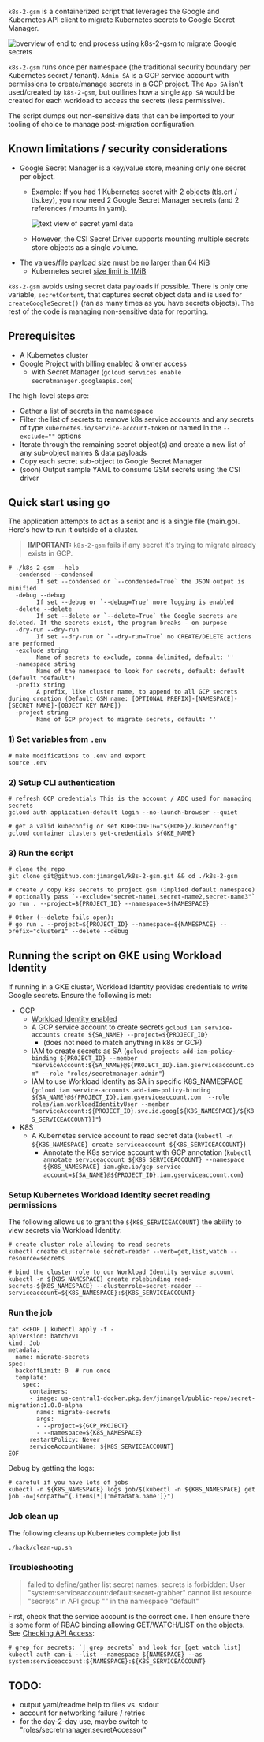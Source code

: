 `k8s-2-gsm` is a containerized script that leverages the Google and Kubernetes API client to migrate Kubernetes secrets to Google Secret Manager.

![overview of end to end process using k8s-2-gsm to migrate Google secrets](pics/diagram.png)

`k8s-2-gsm` runs once per namespace (the traditional security boundary per Kubernetes secret / tenant). `Admin SA` is a GCP service account with permissions to create/manage secrets in a GCP project. The `App SA` isn't used/created by `k8s-2-gsm`, but outlines how a single `App SA` would be created for each workload to access the secrets (less permissive).

The script dumps out non-sensitive data that can be imported to your tooling of choice to manage post-migration configuration.

## Known limitations / security considerations

- Google Secret Manager is a key/value store, meaning only one secret per object.
  - Example: If you had 1 Kubernetes secret with 2 objects (tls.crt / tls.key), you now need 2 Google Secret Manager secrets (and 2 references / mounts in yaml).

    ![text view of secret yaml data](pics/secret-2-items.png)

  - However, the CSI Secret Driver supports mounting multiple secrets store objects as a single volume.
- The values/file [payload size must be no larger than 64 KiB](https://cloud.google.com/secret-manager/quotas#content_limits)
  - Kubernetes secret [size limit is 1MiB](https://kubernetes.io/docs/concepts/configuration/secret/#restriction-data-size)

`k8s-2-gsm` avoids using secret data payloads if possible. There is only one variable, `secretContent`, that captures secret object data and is used for `createGoogleSecret()` (ran as many times as you have secrets objects). The rest of the code is managing non-sensitive data for reporting.

## Prerequisites

- A Kubernetes cluster
- Google Project with billing enabled & owner access
  - with Secret Manager (`gcloud services enable secretmanager.googleapis.com`)

The high-level steps are:

- Gather a list of secrets in the namespace
- Filter the list of secrets to remove k8s service accounts and any secrets of type `kubernetes.io/service-account-token` or named in the `--exclude=""` options
- Iterate through the remaining secret object(s) and create a new list of any sub-object names & data payloads
- Copy each secret sub-object to Google Secret Manager
- (soon) Output sample YAML to consume GSM secrets using the CSI driver

## Quick start using go

The application attempts to act as a script and is a single file (main.go). Here's how to run it outside of a cluster.

> **IMPORTANT:** `k8s-2-gsm` fails if any secret it's trying to migrate already exists in GCP.

```shell
# ./k8s-2-gsm --help
  -condensed --condensed
        If set --condensed or `--condensed=True` the JSON output is minified
  -debug --debug
        If set --debug or `--debug=True` more logging is enabled
  -delete --delete
        If set --delete or `--delete=True` the Google secrets are deleted. If the secrets exist, the program breaks - on purpose
  -dry-run --dry-run
        If set --dry-run or `--dry-run=True` no CREATE/DELETE actions are performed
  -exclude string
        Name of secrets to exclude, comma delimited, default: ''
  -namespace string
        Name of the namespace to look for secrets, default: default (default "default")
  -prefix string
        A prefix, like cluster name, to append to all GCP secrets during creation (Default GSM name: [OPTIONAL PREFIX]-[NAMESPACE]-[SECRET NAME]-[OBJECT KEY NAME])
  -project string
        Name of GCP project to migrate secrets, default: ''
```
### 1) Set variables from `.env`

```shell
# make modifications to .env and export
source .env
```

### 2) Setup CLI authentication

```shell
# refresh GCP credentials This is the account / ADC used for managing secrets
gcloud auth application-default login --no-launch-browser --quiet

# get a valid kubeconfig or set KUBECONFIG="${HOME}/.kube/config"
gcloud container clusters get-credentials ${GKE_NAME}
```

### 3) Run the script

```shell
# clone the repo
git clone git@github.com:jimangel/k8s-2-gsm.git && cd ./k8s-2-gsm

# create / copy k8s secrets to project gsm (implied default namespace)
# optionally pass `--exclude="secret-name1,secret-name2,secret-name3"`
go run . --project=${PROJECT_ID} --namespace=${NAMESPACE}

# Other (--delete fails open):
# go run . --project=${PROJECT_ID} --namespace=${NAMESPACE} --prefix="cluster1" --delete --debug
```

## Running the script on GKE using Workload Identity

If running in a GKE cluster, Workload Identity provides credentials to write Google secrets. Ensure the following is met:

- GCP
  - [Workload Identity enabled](https://cloud.google.com/kubernetes-engine/docs/how-to/workload-identity#enable)
  - A GCP service account to create secrets `gcloud iam service-accounts create ${SA_NAME} --project=${PROJECT_ID}`
    - (does not need to match anything in k8s or GCP)
  - IAM to create secrets as SA (`gcloud projects add-iam-policy-binding ${PROJECT_ID} --member "serviceAccount:${SA_NAME}@${PROJECT_ID}.iam.gserviceaccount.com" --role "roles/secretmanager.admin"`)
  - IAM to use Workload Identity as SA in specific K8S_NAMESPACE (`gcloud iam service-accounts add-iam-policy-binding ${SA_NAME}@${PROJECT_ID}.iam.gserviceaccount.com  --role roles/iam.workloadIdentityUser --member "serviceAccount:${PROJECT_ID}.svc.id.goog[${K8S_NAMESPACE}/${K8S_SERVICEACCOUNT}]"`)
- K8S
  - A Kubernetes service account to read secret data (`kubectl -n ${K8S_NAMESPACE} create serviceaccount ${K8S_SERVICEACCOUNT}`)
    - Annotate the K8s service account with GCP annotation (`kubectl annotate serviceaccount ${K8S_SERVICEACCOUNT} --namespace ${K8S_NAMESPACE} iam.gke.io/gcp-service-account=${SA_NAME}@${PROJECT_ID}.iam.gserviceaccount.com`)

### Setup Kubernetes Workload Identity secret reading permissions

The following allows us to grant the `${K8S_SERVICEACCOUNT}` the ability to view secrets via Workload Identity:

```shell
# create cluster role allowing to read secrets
kubectl create clusterrole secret-reader --verb=get,list,watch --resource=secrets

# bind the cluster role to our Workload Identity service account
kubectl -n ${K8S_NAMESPACE} create rolebinding read-secrets-${K8S_NAMESPACE} --clusterrole=secret-reader --serviceaccount=${K8S_NAMESPACE}:${K8S_SERVICEACCOUNT}
```

### Run the job

```shell
cat <<EOF | kubectl apply -f -
apiVersion: batch/v1
kind: Job
metadata:
  name: migrate-secrets
spec:
  backoffLimit: 0  # run once
  template:
    spec:
      containers:
      - image: us-central1-docker.pkg.dev/jimangel/public-repo/secret-migration:1.0.0-alpha
        name: migrate-secrets
        args:
        - --project=${GCP_PROJECT}
        - --namespace=${K8S_NAMESPACE}
      restartPolicy: Never
      serviceAccountName: ${K8S_SERVICEACCOUNT}
EOF
```

Debug by getting the logs:

```shell
# careful if you have lots of jobs
kubectl -n ${K8S_NAMESPACE} logs job/$(kubectl -n ${K8S_NAMESPACE} get job -o=jsonpath="{.items[*]['metadata.name']}")
```

### Job clean up

The following cleans up Kubernetes complete job list

```shell
./hack/clean-up.sh
```

### Troubleshooting

> failed to define/gather list secret names: secrets is forbidden: User "system:serviceaccount:default:secret-grabber" cannot list resource "secrets" in API group "" in the namespace "default"

First, check that the service account is the correct one. Then ensure there is some form of RBAC binding allowing GET/WATCH/LIST on the objects. See [Checking API Access](https://kubernetes.io/docs/reference/access-authn-authz/authorization/#checking-api-access):

```shell
# grep for secrets: `| grep secrets` and look for [get watch list]
kubectl auth can-i --list --namespace ${NAMESPACE} --as system:serviceaccount:${NAMESPACE}:${K8S_SERVICEACCOUNT}
```

## TODO:
- output yaml/readme help to files vs. stdout
- account for networking failure / retries
- for the day-2-day use, maybe switch to "roles/secretmanager.secretAccessor"